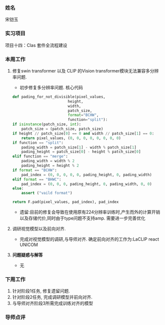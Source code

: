
### 姓名
宋铠玉
### 实习项目
项目十四：Clas 套件全流程建设

### 本周工作

1. 修复swin transformer 以及 CLIP 的Vision transformer模块无法兼容多分辨率问题.

	* 初步修复多分辨率问题. 核心代码
    ```python
    def pading_for_not_divisible(pixel_values,
                             height,
                             width,
                             patch_size,
                             format="BCHW",
                             function="split"):
    if isinstance(patch_size, int):
        patch_size = (patch_size, patch_size)
    if height // patch_size[0] == 0 and width // patch_size[1] == 0:
        return pixel_values, (0, 0, 0, 0, 0, 0, 0, 0)
    if function == "split":
        pading_width = patch_size[1] - width % patch_size[1]
        pading_height = patch_size[0] - height % patch_size[0]
    elif function == "merge":
        pading_width = width % 2
        pading_height = height % 2
    if format == "BCHW":
        pad_index = (0, 0, 0, 0, 0, pading_height, 0, pading_width)
    elif format == "BHWC":
        pad_index = (0, 0, 0, pading_height, 0, pading_width, 0, 0)
    else:
        assert ("vaild format")

    return F.pad(pixel_values, pad_index), pad_index
    ```
    * 遗留:目前的修复会导致在使用原有224分辨率训练时,产生而外的计算开销以及存储代价,同时由于type问题不支持amp. 需要进一步完善优化


2. 调研视觉模型以及前向对齐.

	* 完成对视觉模型的调研,与导师对齐. 确定前向对齐的工作为:LaCLIP react UNICOM

3. **问题疑惑与解答**

    * 无


### 下周工作

1. 针对阶段1任务, 修复遗留问题.
2. 针对阶段2任务, 完成调研模型并前向对齐.
3. 与导师对齐阶段3所需完成训练对齐的模型

### 导师点评
